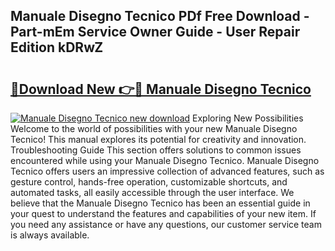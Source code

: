 ## Manuale Disegno Tecnico PDf Free Download - Part-mEm Service Owner Guide - User Repair Edition kDRwZ

# <h2><a href="http://cf16934.oget.top/?id=Manuale+Disegno+Tecnico">🔗Download New 👉🔴 Manuale Disegno Tecnico</a></h2>

[![Manuale Disegno Tecnico new download](https://i.imgur.com/5g1atiW.png)](http://cf16934.oget.top/?id=Manuale+Disegno+Tecnico)
Exploring New Possibilities Welcome to the world of possibilities with your new Manuale Disegno Tecnico! This manual explores its potential for creativity and innovation. Troubleshooting Guide This section offers solutions to common issues encountered while using your Manuale Disegno Tecnico. Manuale Disegno Tecnico offers users an impressive collection of advanced features, such as gesture control, hands-free operation, customizable shortcuts, and automated tasks, all easily accessible through the user interface. We believe that the Manuale Disegno Tecnico has been an essential guide in your quest to understand the features and capabilities of your new item. If you need any assistance or have any questions, our customer service team is always available.
